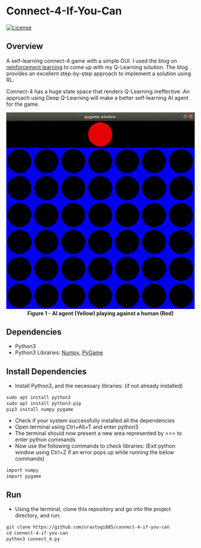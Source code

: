 # Connect-4-If-You-Can
[![License](https://img.shields.io/badge/License-MIT-blue.svg)](https://github.com/urastogi885/connect-4-if-you-can/blob/master/LICENSE)

## Overview
A self-learning connect-4 game with a simple GUI. I used the blog on [reinforcement learning](https://blog.floydhub.com/an-introduction-to-q-learning-reinforcement-learning/) to come up with my Q-Learning solution. The blog provides an excellent step-by-step approach to implement a solution using RL. 

Connect-4 has a huge state space that renders Q-Learning ineffective. An approach using Deep Q-Learning will make a better self-learning AI agent for the game.

<p align="center">
  <img src="https://github.com/urastogi885/connect-4-if-you-can/blob/master/images/ai_vs_human.gif">
  <br><b>Figure 1 - AI agent (Yellow) playing against a human (Red)</b><br>
</p>

## Dependencies

- Python3
- Python3 Libraries: [Numpy](https://numpy.org/), [PyGame](https://www.pygame.org/wiki/GettingStarted)

## Install Dependencies

- Install Python3, and the necessary libraries: (if not already installed)
````
sudo apt install python3
sudo apt install python3-pip
pip3 install numpy pygame
````

- Check if your system successfully installed all the dependencies
- Open terminal using Ctrl+Alt+T and enter python3
- The terminal should now present a new area represented by >>> to enter python commands
- Now use the following commands to check libraries: (Exit python window using Ctrl+Z if an error pops up while
running the below commands)
````
import numpy
import pygame
````

## Run

- Using the terminal, clone this repository and go into the project directory, and run:
````
git clone https://github.com/urastogi885/connect-4-if-you-can
cd connect-4-if-you-can
python3 connect_4.py
````
